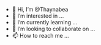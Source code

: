 - 👋 Hi, I’m @Thaynabea
- 👀 I’m interested in ...
- 🌱 I’m currently learning ...
- 💞️ I’m looking to collaborate on ...
- 📫 How to reach me ...

<!---
Thaynabea/Thaynabea is a ✨ special ✨ repository because its `README.md` (this file) appears on your GitHub profile.
You can click the Preview link to take a look at your changes.
--->
